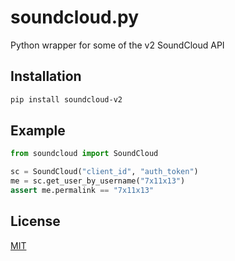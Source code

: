 # soundcloud.py

Python wrapper for some of the v2 SoundCloud API

## Installation

```bash
pip install soundcloud-v2
```

## Example

```python
from soundcloud import SoundCloud

sc = SoundCloud("client_id", "auth_token")
me = sc.get_user_by_username("7x11x13")
assert me.permalink == "7x11x13"
```

## License
[MIT](https://choosealicense.com/licenses/mit/)